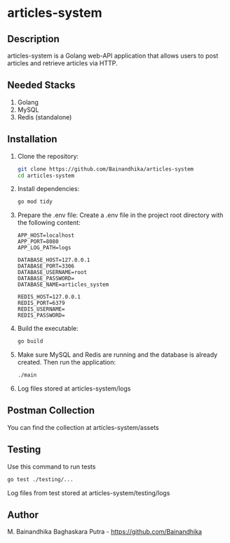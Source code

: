 # articles-system

## Description
articles-system is a Golang web-API application that allows users to post articles and retrieve articles via HTTP.

## Needed Stacks
1. Golang
2. MySQL
3. Redis (standalone)

## Installation
1. Clone the repository:
   ```bash
   git clone https://github.com/Bainandhika/articles-system
   cd articles-system
   ```
2. Install dependencies:
   ```bash
   go mod tidy
   ```
3. Prepare the .env file:
   Create a .env file in the project root directory with the following content:
   ```env
   APP_HOST=localhost
   APP_PORT=8080
   APP_LOG_PATH=logs
   
   DATABASE_HOST=127.0.0.1
   DATABASE_PORT=3306
   DATABASE_USERNAME=root
   DATABASE_PASSWORD=
   DATABASE_NAME=articles_system
   
   REDIS_HOST=127.0.0.1
   REDIS_PORT=6379
   REDIS_USERNAME=
   REDIS_PASSWORD=
   ```
4. Build the executable:
   ```bash
   go build
   ```
5. Make sure MySQL and Redis are running and the database is already created. Then run the application:
   ```bash
   ./main
   ```
6. Log files stored at articles-system/logs

## Postman Collection
You can find the collection at articles-system/assets

## Testing
Use this command to run tests
```bash
go test ./testing/...
```
Log files from test stored at articles-system/testing/logs

## Author
M. Bainandhika Baghaskara Putra - https://github.com/Bainandhika
  
